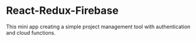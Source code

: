 # React-Redux-Firebase
This mini app creating a simple project management tool with authentication and cloud functions.
